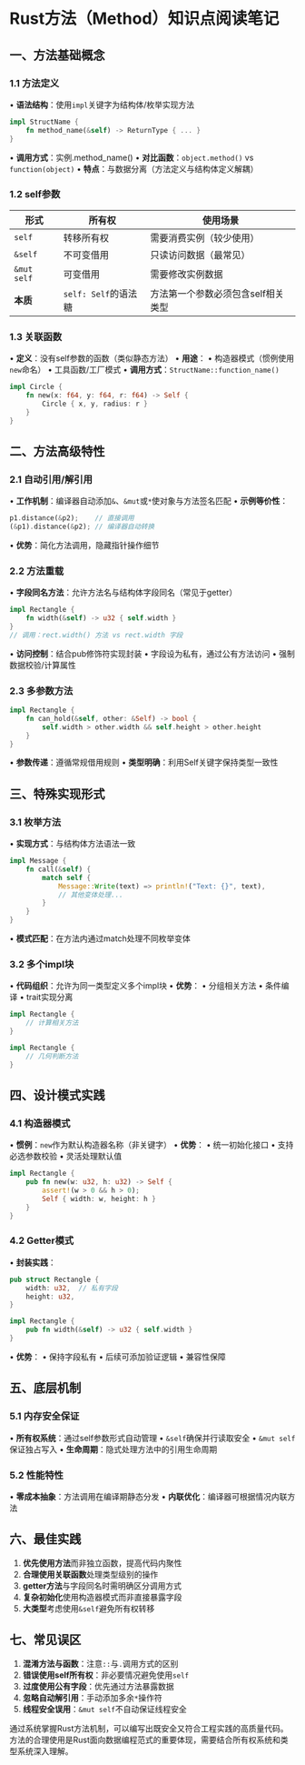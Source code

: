 # Rust方法（Method）知识点阅读笔记

## 一、方法基础概念
### 1.1 方法定义
• **语法结构**：使用`impl`关键字为结构体/枚举实现方法
```rust
impl StructName {
    fn method_name(&self) -> ReturnType { ... }
}
```
• **调用方式**：实例.method_name()
• **对比函数**：`object.method()` vs `function(object)`
• **特点**：与数据分离（方法定义与结构体定义解耦）

### 1.2 self参数
| 形式        | 所有权        | 使用场景                 |
|-----------|-------------|----------------------|
| `self`    | 转移所有权      | 需要消费实例（较少使用）         |
| `&self`   | 不可变借用      | 只读访问数据（最常见）          |
| `&mut self` | 可变借用       | 需要修改实例数据             |
| **本质**   | `self: Self`的语法糖 | 方法第一个参数必须包含self相关类型 |

### 1.3 关联函数
• **定义**：没有self参数的函数（类似静态方法）
• **用途**：
  • 构造器模式（惯例使用`new`命名）
  • 工具函数/工厂模式
• **调用方式**：`StructName::function_name()`
```rust
impl Circle {
    fn new(x: f64, y: f64, r: f64) -> Self {
        Circle { x, y, radius: r }
    }
}
```

## 二、方法高级特性
### 2.1 自动引用/解引用
• **工作机制**：编译器自动添加`&`、`&mut`或`*`使对象与方法签名匹配
• **示例等价性**：
  ```rust
  p1.distance(&p2);    // 直接调用
  (&p1).distance(&p2); // 编译器自动转换
  ```
• **优势**：简化方法调用，隐藏指针操作细节

### 2.2 方法重载
• **字段同名方法**：允许方法名与结构体字段同名（常见于getter）
```rust
impl Rectangle {
    fn width(&self) -> u32 { self.width }
}
// 调用：rect.width() 方法 vs rect.width 字段
```
• **访问控制**：结合pub修饰符实现封装
  • 字段设为私有，通过公有方法访问
  • 强制数据校验/计算属性

### 2.3 多参数方法
```rust
impl Rectangle {
    fn can_hold(&self, other: &Self) -> bool {
        self.width > other.width && self.height > other.height
    }
}
```
• **参数传递**：遵循常规借用规则
• **类型明确**：利用Self关键字保持类型一致性

## 三、特殊实现形式
### 3.1 枚举方法
• **实现方式**：与结构体方法语法一致
```rust
impl Message {
    fn call(&self) {
        match self {
            Message::Write(text) => println!("Text: {}", text),
            // 其他变体处理...
        }
    }
}
```
• **模式匹配**：在方法内通过match处理不同枚举变体

### 3.2 多个impl块
• **代码组织**：允许为同一类型定义多个impl块
• **优势**：
  • 分组相关方法
  • 条件编译
  • trait实现分离
```rust
impl Rectangle {
    // 计算相关方法
}

impl Rectangle {
    // 几何判断方法
}
```

## 四、设计模式实践
### 4.1 构造器模式
• **惯例**：`new`作为默认构造器名称（非关键字）
• **优势**：
  • 统一初始化接口
  • 支持必选参数校验
  • 灵活处理默认值
```rust
impl Rectangle {
    pub fn new(w: u32, h: u32) -> Self {
        assert!(w > 0 && h > 0);
        Self { width: w, height: h }
    }
}
```

### 4.2 Getter模式
• **封装实践**：
  ```rust
  pub struct Rectangle {
      width: u32,  // 私有字段
      height: u32,
  }
  
  impl Rectangle {
      pub fn width(&self) -> u32 { self.width }
  }
  ```
• **优势**：
  • 保持字段私有
  • 后续可添加验证逻辑
  • 兼容性保障

## 五、底层机制
### 5.1 内存安全保证
• **所有权系统**：通过self参数形式自动管理
  • `&self`确保并行读取安全
  • `&mut self`保证独占写入
• **生命周期**：隐式处理方法中的引用生命周期

### 5.2 性能特性
• **零成本抽象**：方法调用在编译期静态分发
• **内联优化**：编译器可根据情况内联方法

## 六、最佳实践
1. **优先使用方法**而非独立函数，提高代码内聚性
2. **合理使用关联函数**处理类型级别的操作
3. **getter方法**与字段同名时需明确区分调用方式
4. **复杂初始化**使用构造器模式而非直接暴露字段
5. **大类型**考虑使用`&self`避免所有权转移

## 七、常见误区
1. **混淆方法与函数**：注意`::`与`.`调用方式的区别
2. **错误使用self所有权**：非必要情况避免使用`self`
3. **过度使用公有字段**：优先通过方法暴露数据
4. **忽略自动解引用**：手动添加多余`*`操作符
5. **线程安全误用**：`&mut self`不自动保证线程安全

通过系统掌握Rust方法机制，可以编写出既安全又符合工程实践的高质量代码。方法的合理使用是Rust面向数据编程范式的重要体现，需要结合所有权系统和类型系统深入理解。